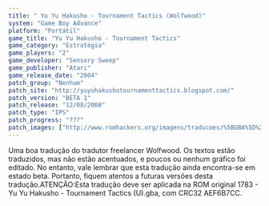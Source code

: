 ```yaml
---
title: " Yu Yu Hakusho - Tournament Tactics (Wolfwood)"
system: "Game Boy Advance"
platform: "Portátil"
game_title: "Yu Yu Hakusho - Tournament Tactics"
game_category: "Estratégia"
game_players: "2"
game_developer: "Sensory Sweep"
game_publisher: "Atari"
game_release_date: "2004"
patch_group: "Nenhum"
patch_site: "http://yuyuhakushotournamenttactics.blogspot.com/"
patch_version: "BETA 1"
patch_release: "12/08/2008"
patch_type: "IPS"
patch_progress: "???"
patch_images: ["http://www.romhackers.org/imagens/traducoes/%5BGBA%5D%20Yu%20Yu%20Hakusho%20-%20Tournament%20Tactics%20-%20Wolfwood%20-%2001.png","http://www.romhackers.org/imagens/traducoes/%5BGBA%5D%20Yu%20Yu%20Hakusho%20-%20Tournament%20Tactics%20-%20Wolfwood%20-%2002.png","http://www.romhackers.org/imagens/traducoes/%5BGBA%5D%20Yu%20Yu%20Hakusho%20-%20Tournament%20Tactics%20-%20Wolfwood%20-%2003.png"]
---
```

Uma boa tradução do tradutor freelancer Wolfwood. Os textos estão traduzidos, mas não estão acentuados, e poucos ou nenhum gráfico foi editado. No entanto, vale lembrar que esta tradução ainda encontra-se em estado beta. Portanto, fiquem atentos a futuras versões desta tradução.ATENÇÃO:Esta tradução deve ser aplicada na ROM original 1783 - Yu Yu Hakusho - Tournament Tactics (U).gba, com CRC32 AEF6B7CC.